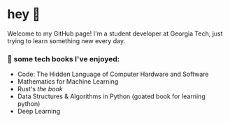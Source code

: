 # hey 👋

Welcome to my GitHub page! I'm a student developer at Georgia Tech, just trying to learn something new every day.
  
### 📖 some tech books I've enjoyed: 
  - Code: The Hidden Language of Computer Hardware and Software
  - Mathematics for Machine Learning
  - Rust's *the book*
  - Data Structures & Algorithms in Python (goated book for learning python)
  - Deep Learning 
